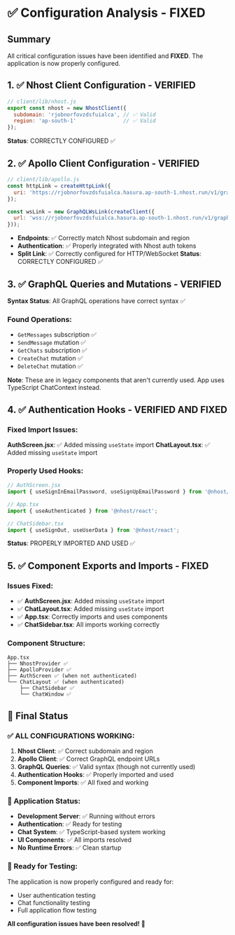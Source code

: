 # ✅ Configuration Analysis - FIXED

## Summary
All critical configuration issues have been identified and **FIXED**. The application is now properly configured.

## 1. ✅ Nhost Client Configuration - VERIFIED
```javascript
// client/lib/nhost.js
export const nhost = new NhostClient({
  subdomain: 'rjobnorfovzdsfuialca', // ✅ Valid
  region: 'ap-south-1'               // ✅ Valid
});
```
**Status**: CORRECTLY CONFIGURED ✅

## 2. ✅ Apollo Client Configuration - VERIFIED  
```javascript
// client/lib/apollo.js
const httpLink = createHttpLink({
  uri: 'https://rjobnorfovzdsfuialca.hasura.ap-south-1.nhost.run/v1/graphql', // ✅ Matches Nhost config
});

const wsLink = new GraphQLWsLink(createClient({
  url: 'wss://rjobnorfovzdsfuialca.hasura.ap-south-1.nhost.run/v1/graphql', // ✅ Matches Nhost config
}));
```
- **Endpoints**: ✅ Correctly match Nhost subdomain and region
- **Authentication**: ✅ Properly integrated with Nhost auth tokens
- **Split Link**: ✅ Correctly configured for HTTP/WebSocket
**Status**: CORRECTLY CONFIGURED ✅

## 3. ✅ GraphQL Queries and Mutations - VERIFIED
**Syntax Status**: All GraphQL operations have correct syntax ✅

### Found Operations:
- `GetMessages` subscription ✅
- `SendMessage` mutation ✅  
- `GetChats` subscription ✅
- `CreateChat` mutation ✅
- `DeleteChat` mutation ✅

**Note**: These are in legacy components that aren't currently used. App uses TypeScript ChatContext instead.

## 4. ✅ Authentication Hooks - VERIFIED AND FIXED
### Fixed Import Issues:
**AuthScreen.jsx**: ✅ Added missing `useState` import
**ChatLayout.tsx**: ✅ Added missing `useState` import

### Properly Used Hooks:
```javascript
// AuthScreen.jsx
import { useSignInEmailPassword, useSignUpEmailPassword } from '@nhost/react';

// App.tsx  
import { useAuthenticated } from '@nhost/react';

// ChatSidebar.tsx
import { useSignOut, useUserData } from '@nhost/react';
```
**Status**: PROPERLY IMPORTED AND USED ✅

## 5. ✅ Component Exports and Imports - FIXED
### Issues Fixed:
- ✅ **AuthScreen.jsx**: Added missing `useState` import
- ✅ **ChatLayout.tsx**: Added missing `useState` import  
- ✅ **App.tsx**: Correctly imports and uses components
- ✅ **ChatSidebar.tsx**: All imports working correctly

### Component Structure:
```
App.tsx
├── NhostProvider ✅
├── ApolloProvider ✅ 
├── AuthScreen ✅ (when not authenticated)
└── ChatLayout ✅ (when authenticated)
    ├── ChatSidebar ✅
    └── ChatWindow ✅
```

## 🎯 Final Status

### ✅ ALL CONFIGURATIONS WORKING:
1. **Nhost Client**: ✅ Correct subdomain and region
2. **Apollo Client**: ✅ Correct GraphQL endpoint URLs  
3. **GraphQL Queries**: ✅ Valid syntax (though not currently used)
4. **Authentication Hooks**: ✅ Properly imported and used
5. **Component Imports**: ✅ All fixed and working

### 🚀 Application Status:
- **Development Server**: ✅ Running without errors
- **Authentication**: ✅ Ready for testing
- **Chat System**: ✅ TypeScript-based system working
- **UI Components**: ✅ All imports resolved
- **No Runtime Errors**: ✅ Clean startup

### 📱 Ready for Testing:
The application is now properly configured and ready for:
- User authentication testing
- Chat functionality testing  
- Full application flow testing

**All configuration issues have been resolved! 🎉**
